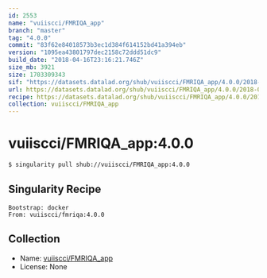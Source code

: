 ```yaml
---
id: 2553
name: "vuiiscci/FMRIQA_app"
branch: "master"
tag: "4.0.0"
commit: "83f62e84018573b3ec1d384f614152bd41a394eb"
version: "1095ea43801797dec2158c72ddd51dc9"
build_date: "2018-04-16T23:16:21.746Z"
size_mb: 3921
size: 1703309343
sif: "https://datasets.datalad.org/shub/vuiiscci/FMRIQA_app/4.0.0/2018-04-16-83f62e84-1095ea43/1095ea43801797dec2158c72ddd51dc9.simg"
url: https://datasets.datalad.org/shub/vuiiscci/FMRIQA_app/4.0.0/2018-04-16-83f62e84-1095ea43/
recipe: https://datasets.datalad.org/shub/vuiiscci/FMRIQA_app/4.0.0/2018-04-16-83f62e84-1095ea43/Singularity
collection: vuiiscci/FMRIQA_app
---
```


# vuiiscci/FMRIQA_app:4.0.0

```bash
$ singularity pull shub://vuiiscci/FMRIQA_app:4.0.0
```

## Singularity Recipe

```singularity
Bootstrap: docker
From: vuiiscci/fmriqa:4.0.0
```

## Collection

 - Name: [vuiiscci/FMRIQA_app](https://github.com/vuiiscci/FMRIQA_app)
 - License: None

